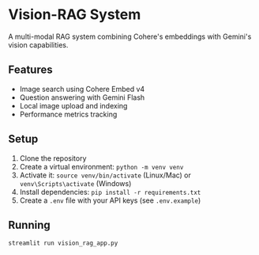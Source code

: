 # Vision-RAG System

A multi-modal RAG system combining Cohere's embeddings with Gemini's vision capabilities.

## Features
- Image search using Cohere Embed v4
- Question answering with Gemini Flash
- Local image upload and indexing
- Performance metrics tracking

## Setup
1. Clone the repository
2. Create a virtual environment: `python -m venv venv`
3. Activate it: `source venv/bin/activate` (Linux/Mac) or `venv\Scripts\activate` (Windows)
4. Install dependencies: `pip install -r requirements.txt`
5. Create a `.env` file with your API keys (see `.env.example`)

## Running
`streamlit run vision_rag_app.py`